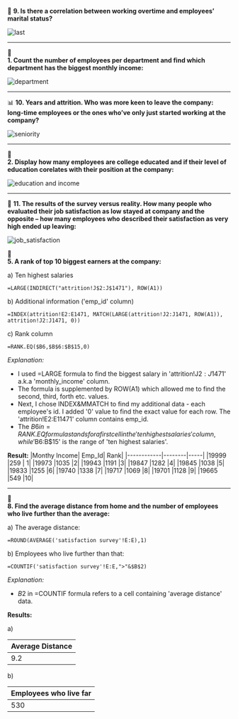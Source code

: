 :ring:
**9. Is there a correlation between working overtime and employees’ marital status?**

![last](https://i.imgur.com/WYJTxmC.png)
___
:office:	
**1. Count the number of employees per department and find which department has the biggest
    monthly income:**
    
![department](https://i.imgur.com/oN5Aamg.png)
___
:bar_chart:
**10. Years and attrition. Who was more keen to leave the company: long-time employees or the ones who’ve only just started working at the company?**

![seniority](https://i.imgur.com/JfOppbw.png)
___
:school:	
**2. Display how many employees are college educated and if their level of education corelates with their position at the company:**

![education and income](https://i.imgur.com/ruh8pYt.png)
___
:page_facing_up:
**11. The results of the survey versus reality. How many people who evaluated their job satisfaction as low stayed at company and the opposite – how many employees who described their satisfaction as very high ended up leaving:**

![job_satisfaction](https://i.imgur.com/xlmWFb0.png)

:money_with_wings:	
**5. A rank of top 10 biggest earners at the company:**

a) Ten highest salaries
```excel
=LARGE(INDIRECT("attrition!J$2:J$1471"), ROW(A1))
```

b) Additional information ('emp_id' column)
```excel
=INDEX(attrition!E2:E1471, MATCH(LARGE(attrition!J2:J1471, ROW(A1)), attrition!J2:J1471, 0))
```

c) Rank column
```excel
=RANK.EQ($B6,$B$6:$B$15,0)
```


*Explanation:*
- I used =LARGE formula to find the biggest salary in 'attrition!J$2:J$1471' a.k.a 'monthly_income' column.
- The formula is supplemented by ROW(A1) which allowed me to find the second, third, forth etc. values.
- Next, I chose INDEX&MMATCH to find my additional data - each employee's id. I added '0' value to find the exact value for each row. The 'attrition!E2:E11471' column contains emp_id.
- The $B6 in =RANK.EQ formula stands for a first cell in the 'ten highest salaries' column, while '$B$6:$B$15' is the range of 'ten highest salaries'.



**Result:**
|Monthy Income| Emp_Id| Rank|
|------------|--------|-----|
|19999	|259   | 1|
|19973	|1035	|2|
|19943	|1191	|3|
|19847	|1282	|4|
|19845	|1038	|5|
|19833	|1255	|6|
|19740	|1338	|7|
|19717	|1069	|8|
|19701	|1128	|9|
|19665	|549	|10|

___

:pushpin:	
**8. Find the average distance from home and the number of employees who live further than the average:**

a) The average distance:
```excel
=ROUND(AVERAGE('satisfaction survey'!E:E),1)
```

b) Employees who live further than that:
```excel
=COUNTIF('satisfaction survey'!E:E,">"&$B$2)
```

*Explanation:*
- $B$2 in =COUNTIF formula refers to a cell containing 'average distance' data.

**Results:**

a)

|Average Distance|
|----|
|9.2|


b)

|Employees who live far|
|----|
|530|
